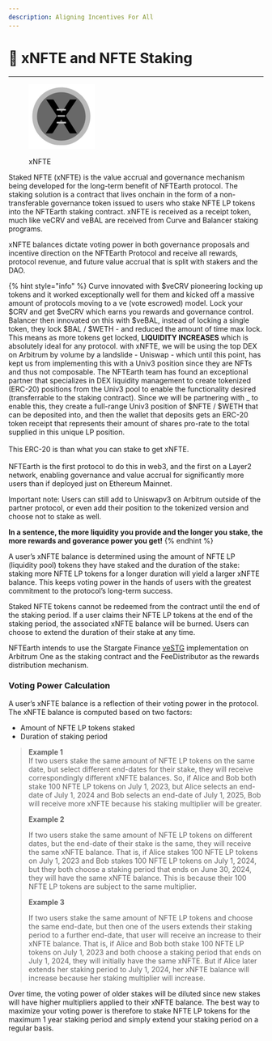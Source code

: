 ```yaml
---
description: Aligning Incentives For All
---
```


# 🚦 xNFTE and NFTE Staking

***

<figure><img src="../.gitbook/assets/xNFTE_Icon (1).png" alt=""><figcaption><p>xNFTE</p></figcaption></figure>

Staked NFTE (xNFTE) is the value accrual and governance mechanism being developed for the long-term benefit of NFTEarth protocol. The staking solution is a contract that lives onchain in the form of a non-transferable governance token issued to users who stake NFTE LP tokens into the NFTEarth staking contract. xNFTE is received as a receipt token, much like veCRV and veBAL are received from Curve and Balancer staking programs.&#x20;

xNFTE balances dictate voting power in both governance proposals and incentive direction on the NFTEarth Protocol and receive all rewards, protocol revenue, and future value accrual that is split with stakers and the DAO.

{% hint style="info" %}
Curve innovated with $veCRV pioneering locking up tokens and it worked exceptionally well for them and kicked off a massive amount of protocols moving to a ve (vote escrowed) model. Lock your $CRV and get $veCRV which earns you rewards and governance control. Balancer then innovated on this with $veBAL, instead of locking a single token, they lock $BAL / $WETH - and reduced the amount of time max lock. This means as more tokens get locked, **LIQUIDITY INCREASES** which is absolutely ideal for any protocol. with xNFTE, we will be using the top DEX on Arbitrum by volume by a landslide - Uniswap - which until this point, has kept us from implementing this with a Univ3 position since they are NFTs and thus not composable. The NFTEarth team has found an exceptional partner that specializes in DEX liquidity management to create tokenized (ERC-20) positions from the Univ3 pool to enable the functionality desired (transferrable to the staking contract). Since we will be partnering with \_ to enable this, they create a full-range Univ3 position of $NFTE / $WETH that can be deposited into, and then the wallet that deposits gets an ERC-20 token receipt that represents their amount of shares pro-rate to the total supplied in this unique LP position. \
\
This ERC-20 is than what you can stake to get xNFTE. \
\
NFTEarth is the first protocol to do this in web3, and the first on a Layer2 network, enabling governance and value accrual for significantly more users than if deployed just on Ethereum Mainnet.&#x20;



Important note: Users can still add to Uniswapv3 on Arbitrum outside of the partner protocol, or even add their position to the tokenized version and choose not to stake as well.&#x20;



**In a sentence, the more liquidity you provide and the longer you stake, the more rewards and goverance power you get!**&#x20;
{% endhint %}

A user’s xNFTE balance is determined using the amount of NFTE LP (liquidity pool) tokens they have staked and the duration of the stake: staking more NFTE LP tokens for a longer duration will yield a larger xNFTE balance. This keeps voting power in the hands of users with the greatest commitment to the protocol’s long-term success.

Staked NFTE tokens cannot be redeemed from the contract until the end of the staking period. If a user claims their NFTE LP tokens at the end of the staking period, the associated xNFTE balance will be burned. Users can choose to extend the duration of their stake at any time.

NFTEarth intends to use the Stargate Finance [veSTG](https://arbiscan.io/token/0xfBd849E6007f9BC3CC2D6Eb159c045B8dc660268) implementation on Arbitrum One as the staking contract and the FeeDistributor as the rewards distribution mechanism.&#x20;

### Voting Power Calculation

A user’s xNFTE balance is a reflection of their voting power in the protocol. The xNFTE balance is computed based on two factors:

* Amount of NFTE LP tokens staked
* Duration of staking period

> **Example 1**\
> If two users stake the same amount of NFTE LP tokens on the same date, but select different end-dates for their stake, they will receive correspondingly different xNFTE balances. So, if Alice and Bob both stake 100 NFTE LP tokens on July 1, 2023, but Alice selects an end-date of July 1, 2024 and Bob selects an end-date of July 1, 2025, Bob will receive more xNFTE because his staking multiplier will be greater.
>
> **Example 2**
>
> If two users stake the same amount of NFTE LP tokens on different dates, but the end-date of their stake is the same, they will receive the same xNFTE balance. That is, if Alice stakes 100 NFTE LP tokens on July 1, 2023 and Bob stakes 100 NFTE LP tokens on July 1, 2024, but they both choose a staking period that ends on June 30, 2024, they will have the same xNFTE balance. This is because their 100 NFTE LP tokens are subject to the same multiplier.
>
> **Example 3**
>
> If two users stake the same amount of NFTE LP tokens and choose the same end-date, but then one of the users extends their staking period to a further end-date, that user will receive an increase to their xNFTE balance. That is, if Alice and Bob both stake 100 NFTE LP tokens on July 1, 2023 and both choose a staking period that ends on July 1, 2024, they will initially have the same xNFTE. But if Alice later extends her staking period to July 1, 2024, her xNFTE balance will increase because her staking multiplier will increase.

Over time, the voting power of older stakes will be diluted since new stakes will have higher multipliers applied to their xNFTE balance. The best way to maximize your voting power is therefore to stake NFTE LP tokens for the maximum 1 year staking period and simply extend your staking period on a regular basis.
